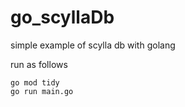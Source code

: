 # go_scyllaDb
simple example of scylla db with golang
	
run as follows

	go mod tidy
	go run main.go
